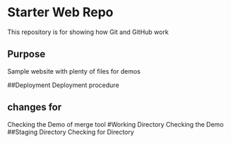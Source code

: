 # Starter Web Repo

This repository is for showing how Git and GitHub work

## Purpose

Sample website with plenty of files for demos

##Deployment
Deployment procedure

## changes for
Checking the Demo of merge tool
#Working Directory
Checking the Demo 
##Staging Directory
Checking for Directory